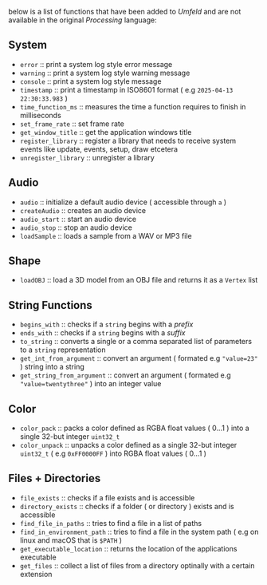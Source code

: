 below is a list of functions that have been added to *Umfeld* and are not available in the original *Processing* language:

## System

- `error` :: print a system log style error message
- `warning` :: print a system log style warning message 
- `console` :: print a system log style message 
- `timestamp` :: print a timestamp in ISO8601 format ( e.g `2025-04-13 22:30:33.983` )
- `time_function_ms` :: measures the time a function requires to finish in milliseconds
- `set_frame_rate` :: set frame rate
- `get_window_title` :: get the application windows title
- `register_library` :: register a library that needs to receive system events like update, events, setup, draw etcetera
- `unregister_library` :: unregister a library

## Audio

- `audio` :: initialize a default audio device ( accessible through `a` )
- `createAudio` :: creates an audio device
- `audio_start` :: start an audio device
- `audio_stop` :: stop an audio device 
- `loadSample` :: loads a sample from a WAV or MP3 file 

## Shape

- `loadOBJ` :: load a 3D model from an OBJ file and returns it as a `Vertex` list 

## String Functions

- `begins_with` :: checks if a `string` begins with a *prefix*
- `ends_with` :: checks if a `string` begins with a *suffix*
- `to_string` :: converts a single or a comma separated list of parameters to a `string` representation
- `get_int_from_argument` :: convert an argument ( formated e.g `"value=23"` ) string into a string
- `get_string_from_argument` :: convert an argument ( formated e.g `"value=twentythree"` ) into an integer value

## Color

- `color_pack` :: packs a color defined as RGBA float values ( 0...1 ) into a single 32-but integer `uint32_t` 
- `color_unpack` :: unpacks a color defined as a single 32-but integer `uint32_t` ( e.g `0xFF0000FF` ) into RGBA float values ( 0...1 )

## Files + Directories

- `file_exists` :: checks if a file exists and is accessible
- `directory_exists` :: checks if a folder ( or directory ) exists and is accessible
- `find_file_in_paths` :: tries to find a file in a list of paths
- `find_in_environment_path` :: tries to find a file in the system path ( e.g on linux and macOS that is `$PATH` )
- `get_executable_location` :: returns the location of the applications executable
- `get_files` :: collect a list of files from a directory optinally with a certain extension